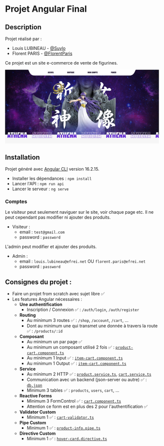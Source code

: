 # Projet Angular Final

## Description
Projet réalisé par : 
- Louis LUBINEAU - [@Suylo](https://github.com/Suylo)
- Florent PARIS - [@FlorentParis](https://github.com/FlorentParis)

Ce projet est un site e-commerce de vente de figurines.

![First view](src/assets/img.png)

## Installation

Projet généré avec [Angular CLI](https://github.com/angular/angular-cli) version 16.2.15.

- Installer les dépendances : ```npm install```
- Lancer l'API : ```npm run api```
- Lancer le serveur : ```ng serve```

### Comptes
Le visiteur peut seulement naviguer sur le site, voir chaque page etc. Il ne peut cependant pas modifier ni ajouter des produits.

- Visiteur :  
  - email : ```test@gmail.com```
  - password : ```password```

L'admin peut modifier et ajouter des produits.

- Admin :  
  - email : ```louis.lubineau@efrei.net``` OU ```florent.paris@efrei.net```
  - password : ```password```

## Consignes du projet : 
- Faire un projet from scratch avec sujet libre ✅
- Les features Angular nécessaires :
  - **Une authentification**
    - Inscription / Connexion ✅ : ```/auth/login```, ```/auth/register```
  - **Routing** 
    - Au minimum 3 routes ✅ : ```/shop```, ```/account```, ```/cart```, ...
    - Dont au minimum une qui transmet une donnée à travers la route ✅ : ```/products/:id```
  - **Composant**
    - Au minimum un par page ✅
    - Au minimum un composant utilisé 2 fois ✅ : [```product-cart.component.ts```](src/app/shared/product-card/product-card.component.ts)
    - Au minimum 1 Input ✅ : [```item-cart.component.ts```](src/app/features/cart/item-cart/item-cart.component.ts)
    - Au minimum 1 Output ✅ : [```item-cart.component.ts```](src/app/features/cart/item-cart/item-cart.component.ts)
  - **Service** 
    - Au minimum 2 HTTP ✅ : [```product.service.ts```](src/app/core/services/product.service.ts), [```cart.service.ts```](src/app/core/services/cart.service.ts)
    - Communication avec un backend (json-server ou autre) ✅ : [```db.json```](db/db.json) 
    - Minimum 3 tables ✅ : ```products```, ```users```, ```cart```, ...
  - **Reactive Forms**
    - Minimum 3 FormControl ✅ : [```cart.component.ts```](src/app/features/cart/cart.component.ts)
    - Attention ce form est en plus des 2 pour l'authentification ✅
  - **Validator Custom**
    - Minimum 1 ✅ : [```cart-validator.ts```](src/app/features/cart/cart-validators.ts)
  - **Pipe Custom** 
    - Minimum 1  ✅ : [```product-info.pipe.ts```](src/app/shared/pipes/product-info.pipe.ts)
  - **Directive Custom**  
    - Minimum 1 ✅ : [```hover-card.directive.ts```](src/app/shared/directives/hover-card.directive.ts)

